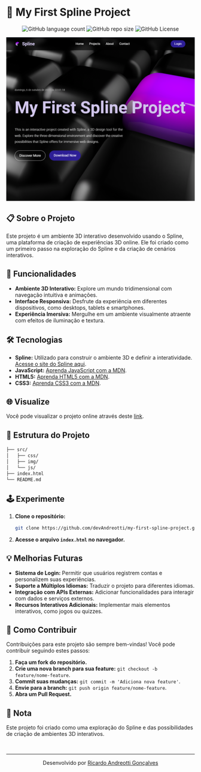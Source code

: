 <!-- Projeto Finalizado -->
# 🎨 My First Spline Project
<p align="center">
  <!-- Contador de linguagens do GitHub -->
  <img alt="GitHub language count" src="https://img.shields.io/github/languages/count/devAndreotti/my-first-spline-project?color=FFF&labelColor=a906e0&style=flat-square">
  <!-- Tamanho do repositório no GitHub -->
  <img alt="GitHub repo size" src="https://img.shields.io/github/repo-size/devAndreotti/my-first-spline-project?color=FFF&labelColor=a906e0&style=flat-square">
  <!-- Licença do GitHub -->
  <img alt="GitHub License" src="https://img.shields.io/github/license/devAndreotti/devAndreotti?color=FFF&labelColor=a906e0&style=flat-square">
</p>

<div align="center">
  <img src="./src/img/project/desktop-project.png" alt="Projeto visto em um desktop">
</div>

## 📋 Sobre o Projeto
Este projeto é um ambiente 3D interativo desenvolvido usando o Spline, uma plataforma de criação de experiências 3D online.  Ele foi criado como um primeiro passo na exploração do Spline e da criação de cenários interativos.

## 🚀 Funcionalidades
- **Ambiente 3D Interativo:** Explore um mundo tridimensional com navegação intuitiva e animações. 
- **Interface Responsiva:** Desfrute da experiência em diferentes dispositivos, como desktops, tablets e smartphones.
- **Experiência Imersiva:** Mergulhe em um ambiente visualmente atraente com efeitos de iluminação e textura.

## 🛠 Tecnologias
- **Spline:** Utilizado para construir o ambiente 3D e definir a interatividade. [Acesse o site do Spline aqui](https://spline.design/).
- **JavaScript:** [Aprenda JavaScript com a MDN](https://developer.mozilla.org/pt-BR/docs/Web/JavaScript).
- **HTML5:** [Aprenda HTML5 com a MDN](https://developer.mozilla.org/pt-BR/docs/Web/HTML).
- **CSS3:** [Aprenda CSS3 com a MDN](https://developer.mozilla.org/pt-BR/docs/Web/CSS).

## 🌐 Visualize
Você pode visualizar o projeto online através deste [link](https://devandreotti.github.io/my-first-spline-project/).

## 📂 Estrutura do Projeto
```
├── src/                    
│   ├── css/                
│   ├── img/                
│   └── js/                 
├── index.html              
└── README.md
```

## 🕹️ Experimente
1. **Clone o repositório:**
   ```bash
   git clone https://github.com/devAndreotti/my-first-spline-project.git
   ```
2. **Acesse o arquivo `index.html` no navegador.**

## 💡 Melhorias Futuras
- **Sistema de Login:** Permitir que usuários registrem contas e personalizem suas experiências.
- **Suporte a Múltiplos Idiomas:** Traduzir o projeto para diferentes idiomas.
- **Integração com APIs Externas:** Adicionar funcionalidades para interagir com dados e serviços externos.
- **Recursos Interativos Adicionais:** Implementar mais elementos interativos, como jogos ou quizzes.

## 💪 Como Contribuir
Contribuições para este projeto são sempre bem-vindas! Você pode contribuir seguindo estes passos:
1. **Faça um fork do repositório.**
2. **Crie uma nova branch para sua feature:** `git checkout -b feature/nome-feature`.
3. **Commit suas mudanças:** `git commit -m 'Adiciona nova feature'`.
4. **Envie para a branch:** `git push origin feature/nome-feature`.
5. **Abra um Pull Request.**

## 📝 Nota
Este projeto foi criado como uma exploração do Spline e das possibilidades de criação de ambientes 3D interativos. 

<br>

--- 
<p align="center">Desenvolvido por <a href="https://github.com/devAndreotti">Ricardo Andreotti Gonçalves</a></p>
